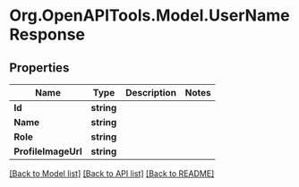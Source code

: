 # Org.OpenAPITools.Model.UserNameResponse

## Properties

Name | Type | Description | Notes
------------ | ------------- | ------------- | -------------
**Id** | **string** |  | 
**Name** | **string** |  | 
**Role** | **string** |  | 
**ProfileImageUrl** | **string** |  | 

[[Back to Model list]](../../README.md#documentation-for-models) [[Back to API list]](../../README.md#documentation-for-api-endpoints) [[Back to README]](../../README.md)

